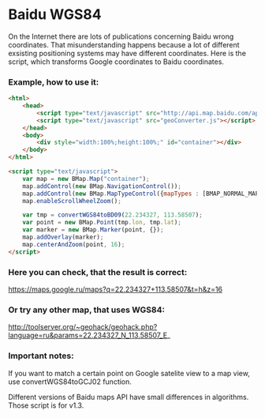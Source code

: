 Baidu WGS84
===========

On the Internet there are lots of publications concerning Baidu wrong coordinates. 
That misunderstanding happens because a lot of different exsisting positioning systems may have different coordinates.
Here is the script, which transforms Google coordinates to Baidu coordinates.

### Example, how to use it:
````html
<html>
	<head>
		<script type="text/javascript" src="http://api.map.baidu.com/api?v=1.3"></script>
		<script type="text/javascript" src="geoConverter.js"></script>
	</head>
	<body>
		<div style="width:100%;height:100%;" id="container"></div>
	</body>
</html>

<script type="text/javascript">
	var map = new BMap.Map("container");
	map.addControl(new BMap.NavigationControl());
	map.addControl(new BMap.MapTypeControl({mapTypes : [BMAP_NORMAL_MAP, BMAP_SATELLITE_MAP]}));
	map.enableScrollWheelZoom();

    var tmp = convertWGS84toBD09(22.234327, 113.58507);
    var point = new BMap.Point(tmp.lon, tmp.lat);
	var marker = new BMap.Marker(point, {});
	map.addOverlay(marker);
	map.centerAndZoom(point, 16);
</script>
````

### Here you can check, that the result is correct:
https://maps.google.ru/maps?q=22.234327+113.58507&t=h&z=16

### Or try any other map, that uses WGS84:
http://toolserver.org/~geohack/geohack.php?language=ru&params=22.234327_N_113.58507_E_

### Important notes:
If you want to match a certain point on Google satelite view to a map view, use convertWGS84toGCJ02 function.

Different versions of Baidu maps API have small differences in algorithms. Those script is for v1.3.
